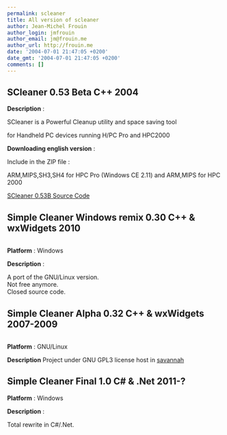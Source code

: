 ```yaml
---
permalink: scleaner
title: All version of scleaner
author: Jean-Michel Frouin
author_login: jmfrouin
author_email: jm@frouin.me
author_url: http://frouin.me
date: '2004-07-01 21:47:05 +0200'
date_gmt: '2004-07-01 21:47:05 +0200'
comments: []
---
```

<h2>SCleaner 0.53 Beta C++ 2004</h2>
<p><img class="aligncenter" alt="" src="http://frouin.me/images/softs/SCleaner.jpg" /><br />
<img class="aligncenter" alt="" src="http://frouin.me/images/softs/SCleaner2.jpg" /><br />
<img class="aligncenter" alt="" src="http://frouin.me/images/softs/SCleaner3.jpg" /><br />
<b>Description</b> :</p>
<p>SCleaner is a Powerful Cleanup utility and space saving tool</p>
<p>for Handheld PC devices running H/PC Pro and HPC2000</p>
<!--more-->
<p><b>Downloading english version</b> :</p>
<p>Include in the ZIP file :</p>
<p>ARM,MIPS,SH3,SH4 for HPC Pro (Windows CE 2.11) and ARM,MIPS for HPC 2000</p>
<p><a class="link" href="http://frouin.me/SC/SCleaner_SC.zip">SCleaner 0.53B Source Code</a></p>

<h2>Simple Cleaner Windows remix 0.30 C++ &amp; wxWidgets 2010</h2>
<p><img class="aligncenter" alt="" src="http://frouin.me/images/softs/scleaner.png" /><br />
<img class="aligncenter" alt="" src="http://frouin.me/images/softs/scleaner2.png" /><br />
<img class="aligncenter" alt="" src="http://frouin.me/images/softs/scleaner3.png" /></p>
<p><b>Platform</b> : Windows</p>
<p><b>Description</b> :</p>
<p>A port of the GNU/Linux version.<br />
Not free anymore.<br />
Closed source code.</p>

<h2>Simple Cleaner Alpha 0.32 C++ &amp; wxWidgets 2007-2009</h2>
<p><img class="aligncenter" alt="" src="http://frouin.me/images/softs/scleaner0.32.0.png" /><br />
<img class="aligncenter" alt="" src="http://frouin.me/images/softs/scleaner0.32.0.2.png" /></p>
<p><b>Platform</b> : GNU/Linux</p>
<p><b>Description</b> Project under GNU GPL3 license host in <a class="link" href="http://savannah.nongnu.org/projects/scleaner/">savannah</a></p>

<h2>Simple Cleaner Final 1.0 C# &amp; .Net 2011-?</h2>
<p><img class="aligncenter" alt="" src="http://frouin.me/images/softs/SimpleCleaner5.Net.PNG" /><br />
<b>Platform</b> : Windows</p>
<p><b>Description</b> :</p>
<p>Total rewrite in C#/.Net.</p>
<!-- Matomo -->
<script type="text/javascript">
  var _paq = window._paq || [];
  /* tracker methods like "setCustomDimension" should be called before "trackPageView" */
  _paq.push(['trackPageView']);
  _paq.push(['enableLinkTracking']);
  (function() {
    var u="//stats.frouin.me/";
    _paq.push(['setTrackerUrl', u+'matomo.php']);
    _paq.push(['setSiteId', '1']);
    var d=document, g=d.createElement('script'), s=d.getElementsByTagName('script')[0];
    g.type='text/javascript'; g.async=true; g.defer=true; g.src=u+'matomo.js'; s.parentNode.insertBefore(g,s);
  })();
</script>
<!-- End Matomo Code -->
